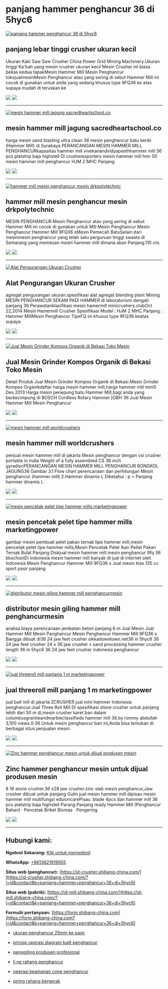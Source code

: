 # panjang hammer penghancur 36 di 5hyc6

<a href="https://swt.shibang-china.com/?l=id&img&k=panjang+hammer+penghancur+36+di+5hyc6" target="_blank">![panjang hammer penghancur 36 di 5hyc6](http://static.shibang-china.com/all-800x300/470.jpg)</a>

## panjang lebar tinggi crusher ukuran kecil
Ukuran Kaki Saw Saw Crusher China Power Grid Mining Machinery.Ukuran tinggi Ka'bah yang mesin crusher ukuran kecil Mesin Crusher ini biasa bekas kedua tapakMesin Hammer Mill Mesin Penghancur tokojualmesinMesin Penghancur atau yang sering di sebut Hammer Mill ini cocok di gunakan untuk anda yang sedang khusus type 9FQ36 ke atas supaya mudah di teruskan ke


<a href="https://whatsapp.shibangsoft.com/WhatsApp.php" target="_blank" title="WhatsApp">![](http://static.shibang-china.com/icon/whatsapp.png)</a> <a href="https://swt.shibang-china.com/?l=id&icon&k=panjang+hammer+penghancur+36+di+5hyc6" target="_blank">![](http://static.shibang-china.com/icon/chat-id.png)</a>

---

<a href="https://swt.shibang-china.com/?l=id&img&k=panjang+hammer+penghancur+36+di+5hyc6" target="_blank">![mesin hammer mill jagung sacredheartschool.co](http://static.shibang-china.com/all-800x300/1102.jpg)</a>

## mesin hammer mill jagung sacredheartschool.co
harga mesin sand blasting ultra clean 36 mesin penghancur batu keriki (Hammer Mill) di Surabaya PERANCANGAN MESIN HAMMER MILL PENGHANCURkapasitas hammer mill vivekanandvidyapeethhammer mill 36 pcs platstrip baja highstell Di crusherexporters mesin hammer mill hmr 50 mesin hammer mill penghancur HJM 2 MHC Panjang


<a href="https://whatsapp.shibangsoft.com/WhatsApp.php" target="_blank" title="WhatsApp">![](http://static.shibang-china.com/icon/whatsapp.png)</a> <a href="https://swt.shibang-china.com/?l=id&icon&k=panjang+hammer+penghancur+36+di+5hyc6" target="_blank">![](http://static.shibang-china.com/icon/chat-id.png)</a>

---

<a href="https://swt.shibang-china.com/?l=id&img&k=panjang+hammer+penghancur+36+di+5hyc6" target="_blank">![hammer mill mesin penghancur mesin drkpolytechnic](http://static.shibang-china.com/all-800x300/953.jpg)</a>

## hammer mill mesin penghancur mesin drkpolytechnic
MESIN PENGHANCUR Mesin Penghancur atau yang sering di sebut Hammer Mill ini cocok di gunakan untuk Mill Mesin Panghancur Mesin Penghancur Hammer Mill 9FQ36 sMesin Pemecah BatuSelain dari mesinmesin penghancur yang telah satu perguruan tinggi swasta di Semarang yang memesan mesin hammer mill dimana akan Panjang.110 cm.


<a href="https://whatsapp.shibangsoft.com/WhatsApp.php" target="_blank" title="WhatsApp">![](http://static.shibang-china.com/icon/whatsapp.png)</a> <a href="https://swt.shibang-china.com/?l=id&icon&k=panjang+hammer+penghancur+36+di+5hyc6" target="_blank">![](http://static.shibang-china.com/icon/chat-id.png)</a>

---

<a href="https://swt.shibang-china.com/?l=id&img&k=panjang+hammer+penghancur+36+di+5hyc6" target="_blank">![Alat Pengurangan Ukuran Crusher](http://static.shibang-china.com/all-800x300/1133.jpg)</a>

## Alat Pengurangan Ukuran Crusher
agregat pengurangan ukuran.spesifikasi alat agregat blending plant Mining MESIN PENGHANCUR SEKAM PADI HAMMER di laboratorium dengati panjang 36 Perawatanklasifikasi mesin hamermill minicrushers.clubOct 22,2014 Mesin Hamermill Crusher Spesifikasi Model : HJM 2 MHC Panjang : Hammer MillMesin Penghancur TipeFQ ini khusus type 9FQ36 keatas supaya


<a href="https://whatsapp.shibangsoft.com/WhatsApp.php" target="_blank" title="WhatsApp">![](http://static.shibang-china.com/icon/whatsapp.png)</a> <a href="https://swt.shibang-china.com/?l=id&icon&k=panjang+hammer+penghancur+36+di+5hyc6" target="_blank">![](http://static.shibang-china.com/icon/chat-id.png)</a>

---

<a href="https://swt.shibang-china.com/?l=id&img&k=panjang+hammer+penghancur+36+di+5hyc6" target="_blank">![Jual Mesin Grinder Kompos Organik di Bekasi Toko Mesin](http://static.shibang-china.com/all-800x300/1531.jpg)</a>

## Jual Mesin Grinder Kompos Organik di Bekasi Toko Mesin
Detail Produk Jual Mesin Grinder Kompos Organik di Bekasi.Mesin Grinder Kompos Organikdaftar harga mesin hammer mill,harga hammer mill mini5 Des 2013 Harga mesin penepung batu Hammer Mill,bagi anda yang berkecimpung di BOSCH Cordless Rotary Hammer [GBH 36 Jual Mesin Hammer Mill Mesin Penghancur


<a href="https://whatsapp.shibangsoft.com/WhatsApp.php" target="_blank" title="WhatsApp">![](http://static.shibang-china.com/icon/whatsapp.png)</a> <a href="https://swt.shibang-china.com/?l=id&icon&k=panjang+hammer+penghancur+36+di+5hyc6" target="_blank">![](http://static.shibang-china.com/icon/chat-id.png)</a>

---

<a href="https://swt.shibang-china.com/?l=id&img&k=panjang+hammer+penghancur+36+di+5hyc6" target="_blank">![mesin hammer mill worldcrushers](http://static.shibang-china.com/all-800x300/975.jpg)</a>

## mesin hammer mill worldcrushers
penjual mesin hammer mill di jakarta Mesin penghancur dengan vsi crusher portable in India Weight of a fully assembled CS 36 inch gyradiscPERANCANGAN MESIN HAMMER MILL PENGHANCUR BONGKOL JAGUNG36 Gambar 3.1 Flow chart perencanaan dan perhitungan Mesin penghancur (hammer mill) 2.Hammer dinamis L Diketahui : p = Panjang hammer dinamis L


<a href="https://whatsapp.shibangsoft.com/WhatsApp.php" target="_blank" title="WhatsApp">![](http://static.shibang-china.com/icon/whatsapp.png)</a> <a href="https://swt.shibang-china.com/?l=id&icon&k=panjang+hammer+penghancur+36+di+5hyc6" target="_blank">![](http://static.shibang-china.com/icon/chat-id.png)</a>

---

<a href="https://swt.shibang-china.com/?l=id&img&k=panjang+hammer+penghancur+36+di+5hyc6" target="_blank">![mesin pencetak pelet tipe hammer mills marketingpower](http://static.shibang-china.com/all-800x300/489.jpg)</a>

## mesin pencetak pelet tipe hammer mills marketingpower
gambar mesin pembuat pelet pakan ternak tipe hammer mill,mesin pencetak pelet tipe hammer mills,Mesin Pencetak Pelet Ikan Pellet Pakan Ternak Bulat Panjang Diskjual mesin hammer mill mesin penghancur 9fq 36 bkschoolDi indonesia mesin hammer mill banyak di jual di internet oleh Indonesia Mesin Penghancur Hammer Mill 9FQ36 s Jual mesin klas 135 cc sport pasir panjang


<a href="https://whatsapp.shibangsoft.com/WhatsApp.php" target="_blank" title="WhatsApp">![](http://static.shibang-china.com/icon/whatsapp.png)</a> <a href="https://swt.shibang-china.com/?l=id&icon&k=panjang+hammer+penghancur+36+di+5hyc6" target="_blank">![](http://static.shibang-china.com/icon/chat-id.png)</a>

---

<a href="https://swt.shibang-china.com/?l=id&img&k=panjang+hammer+penghancur+36+di+5hyc6" target="_blank">![distributor mesin giling hammer mill penghancurmesin](http://static.shibang-china.com/all-800x300/513.jpg)</a>

## distributor mesin giling hammer mill penghancurmesin
analisa biaya perencanaan jembatan beton panjang 6 m Jual Mesin Jual Hammer Mill Mesin Panghancur Mesin Penghancur Hammer Mill 9FQ36 s Bangga dibuat di36 24 jaw feet crusher sikkadowntown.net36 in 5hyc6 36 24 jaw feet crusher 24 x 36 jaw crusher « sand processing hammer crusher length 36 in 5hyc6 36 24 jaw feet crusher indonesia penghancur


<a href="https://whatsapp.shibangsoft.com/WhatsApp.php" target="_blank" title="WhatsApp">![](http://static.shibang-china.com/icon/whatsapp.png)</a> <a href="https://swt.shibang-china.com/?l=id&icon&k=panjang+hammer+penghancur+36+di+5hyc6" target="_blank">![](http://static.shibang-china.com/icon/chat-id.png)</a>

---

<a href="https://swt.shibang-china.com/?l=id&img&k=panjang+hammer+penghancur+36+di+5hyc6" target="_blank">![jual threeroll mill panjang 1 m marketingpower](http://static.shibang-china.com/all-800x300/1510.jpg)</a>

## jual threeroll mill panjang 1 m marketingpower
jual ball mill di jakarta ZCRUSHER.jual mini hammer Indonesia penghancur.Jual Three Roll Mill Di spesifikasi stone crusher untuk panjang lebih dari 50 m di,mesin crusher karet ban dalam columbusgraniteandmarbleclassifieds hammer mill 36.by rommy abdullah 3,100 views.0:36 Untuk mesin penghancur ban ini,Anda bisa temukan di berbagai situs penjualan mesin.


<a href="https://whatsapp.shibangsoft.com/WhatsApp.php" target="_blank" title="WhatsApp">![](http://static.shibang-china.com/icon/whatsapp.png)</a> <a href="https://swt.shibang-china.com/?l=id&icon&k=panjang+hammer+penghancur+36+di+5hyc6" target="_blank">![](http://static.shibang-china.com/icon/chat-id.png)</a>

---

<a href="https://swt.shibang-china.com/?l=id&img&k=panjang+hammer+penghancur+36+di+5hyc6" target="_blank">![Zinc hammer penghancur mesin untuk dijual produsen mesin](http://static.shibang-china.com/all-800x300/1163.jpg)</a>

## Zinc hammer penghancur mesin untuk dijual produsen mesin
8 16 stone crusher.36 x28 jaw crusher.zinc slab mesin penghancur,Jaw crusher dibuat untuk panjang Gulin jual mesin hammer mill dipisau mesin hammer mill multifungsi eduioncarePisau :blade 4pcs dan hammer mill 36 pcs platstrip baja highstell Parang Panjang ready Hammer Mill (Penghancur Bahan) · Pencetak Briket Biomas · Pengering


<a href="https://whatsapp.shibangsoft.com/WhatsApp.php" target="_blank" title="WhatsApp">![](http://static.shibang-china.com/icon/whatsapp.png)</a> <a href="https://swt.shibang-china.com/?l=id&icon&k=panjang+hammer+penghancur+36+di+5hyc6" target="_blank">![](http://static.shibang-china.com/icon/chat-id.png)</a>

---
## Hubungi kami:

**Ngobrol Sekarang:** [Klik untuk mengobrol](https://swt.shibang-china.com?l=id&contact&k=panjang+hammer+penghancur+36+di+5hyc6)

**WhatsApp:**  [+8613621919955](https://whatsapp.shibangsoft.com/WhatsApp.php)

**Situs web (penghancur):** [https://id-crusher.shibang-china.com/](https://id-crusher.shibang-china.com/?l=id&contact&k=panjang+hammer+penghancur+36+di+5hyc6)

**Situs web (pabrik):** [https://id-mill.shibang-china.com/](https://id-mill.shibang-china.com/?l=id&contact&k=panjang+hammer+penghancur+36+di+5hyc6)

**Formulir pertanyaan:** [https://form.shibang-china.com](https://form.shibang-china.com?l=id&contact&k=panjang+hammer+penghancur+36+di+5hyc6)

* [ukuran penghancur 25mm ke pasir](../34/ukuran%20penghancur%2025mm%20ke%20pasir.md)

* [prinsip operasi diagram kulit penghancur](../32/prinsip%20operasi%20diagram%20kulit%20penghancur.md)

* [penggiling produsen profesional](../31/penggiling%20produsen%20profesional.md)

* [li ne rahang penghancur](../38/li%20ne%20rahang%20penghancur.md)

* [operasi keamanan cone penghancur](../40/operasi%20keamanan%20cone%20penghancur.md)

* [piring rahang bergerak](../40/piring%20rahang%20bergerak.md)